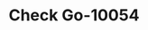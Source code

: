 ---
f_zip-code: 60160
f_state-code: IL
title: Check Go-10054
f_phone: 708-344-1256
f_city-only: Melrose Park
f_address: 1909 Mannheim Rd Melrose Park
f_location-unique-id: '10054'
slug: check-go-10054
updated-on: '2024-05-30T13:46:58.046Z'
created-on: '2024-05-30T13:36:59.803Z'
published-on: '2024-05-30T13:54:32.469Z'
f_city-state: cms/city/melrose-park-il.md
f_company: cms/company/check-go.md
f_state: cms/state/illinois.md
layout: '[payday-loan].html'
tags: payday-loan
---